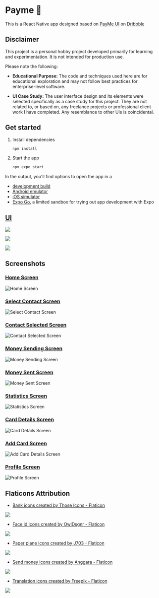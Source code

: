# Payme 👋

This is a React Native app designed based on [PayMe UI](https://dribbble.com/shots/20774179-Payme-Finance-Mobile-App-Detail-Screen) on [Dribbble](https://dribbble.com)

## Disclaimer

This project is a personal hobby project developed primarily for learning and experimentation. It is not intended for production use.

Please note the following:

- **Educational Purpose:** The code and techniques used here are for educational exploration and may not follow best practices for enterprise-level software.

- **UI Case Study:** The user interface design and its elements were selected specifically as a case study for this project. They are not related to, or based on, any freelance projects or professional client work I have completed. Any resemblance to other UIs is coincidental.

## Get started

1. Install dependencies

   ```bash
   npm install
   ```

2. Start the app

   ```bash
   npx expo start
   ```

In the output, you'll find options to open the app in a

- [development build](https://docs.expo.dev/develop/development-builds/introduction/)
- [Android emulator](https://docs.expo.dev/workflow/android-studio-emulator/)
- [iOS simulator](https://docs.expo.dev/workflow/ios-simulator/)
- [Expo Go](https://expo.dev/go), a limited sandbox for trying out app development with Expo

## [UI](https://dribbble.com/shots/20774179-Payme-Finance-Mobile-App-Detail-Screen)

![ ](./design/ui-1.webp)

![ ](./design/ui-2.webp)

![ ](./design/ui-3.webp)

## Screenshots

### [Home Screen](https://dribbble.com/shots/20774179-Payme-Finance-Mobile-App-Detail-Screene)

![Home Screen](./screenshots/Home.png)

### [Select Contact Screen](https://dribbble.com/shots/20774179-Payme-Finance-Mobile-App-Detail-Screene)

![Select Contact Screen](./screenshots/Select-Contact.png)

### [Contact Selected Screen](https://dribbble.com/shots/20774179-Payme-Finance-Mobile-App-Detail-Screene)

![Contact Selected Screen](./screenshots/Contact-Selected.png)

### [Money Sending Screen](https://dribbble.com/shots/20774179-Payme-Finance-Mobile-App-Detail-Screene)

![Money Sending Screen](./screenshots/Sending.png)

### [Money Sent Screen](https://dribbble.com/shots/20774179-Payme-Finance-Mobile-App-Detail-Screene)

![Money Sent Screen](./screenshots/Money-Sent.png)

### [Statistics Screen](https://dribbble.com/shots/20774179-Payme-Finance-Mobile-App-Detail-Screene)

![Statistics Screen](./screenshots/Statistics.png)

### [Card Details Screen](https://dribbble.com/shots/20774179-Payme-Finance-Mobile-App-Detail-Screene)

![Card Details Screen](./screenshots/Card-Details.png)

### [Add Card Screen](https://dribbble.com/shots/20774179-Payme-Finance-Mobile-App-Detail-Screene)

![Add Card Details Screen](./screenshots/Add-Card.png)

### [Profile Screen](https://dribbble.com/shots/20774179-Payme-Finance-Mobile-App-Detail-Screene)

![Profile Screen](./screenshots/Profile.png)

## Flaticons Attribution

- [Bank icons created by Those Icons - Flaticon](https://www.flaticon.com/free-icons/bank)

![ ](./assets/images/icons/bank.png)

- [Face id icons created by OwlDsgnr - Flaticon](https://www.flaticon.com/free-icons/face-id)

![ ](./assets/images/icons/face-id.png)

- [Paper plane icons created by J703 - Flaticon](https://www.flaticon.com/free-icons/paper-plane)

![ ](./assets/images/icons/paper-plane.png)

- [Send money icons created by Anggara - Flaticon](https://www.flaticon.com/free-icons/send-money)

![ ](./assets/images/icons/send-money.png)

- [Translation icons created by Freepik - Flaticon](https://www.flaticon.com/free-icons/translation)

![ ](./assets/images/icons/translation.png)
